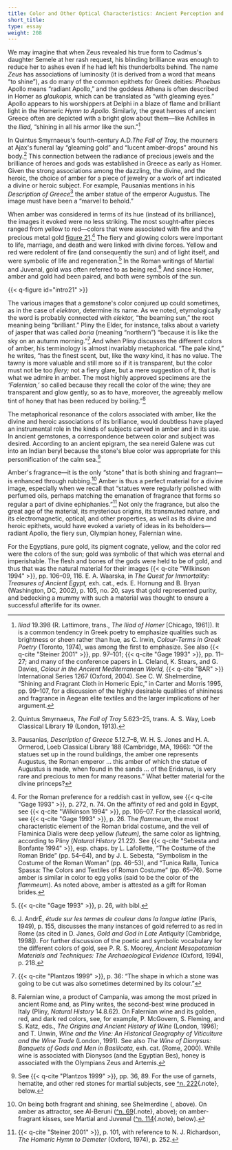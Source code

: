 ```yaml
---
title: Color and Other Optical Characteristics: Ancient Perception and Reception
short_title:
type: essay
weight: 208
---
```


We may imagine that when Zeus revealed his true form to Cadmus's daughter Semele at her rash request, his blinding brilliance was enough to reduce her to ashes even if he had left his thunderbolts behind. The name *Zeus* has associations of luminosity (it is derived from a word that means “to shine”), as do many of the common epithets for Greek deities: *Phoebus* Apollo means “radiant Apollo,” and the goddess Athena is often described in Homer as *glaukopis,* which can be translated as “with gleaming eyes.” Apollo appears to his worshippers at Delphi in a blaze of flame and brilliant light in the Homeric *Hymn to Apollo.* Similarly, the great heroes of ancient Greece often are depicted with a bright glow about them—like Achilles in the *Iliad,* “shining in all his armor like the sun.”[^72]

In Quintus Smyrnaeus's fourth-century A.D.*The Fall of Troy,* the mourners at Ajax's funeral lay “gleaming gold” and “lucent amber-drops” around his body.[^73] This connection between the radiance of precious jewels and the brilliance of heroes and gods was established in Greece as early as Homer. Given the strong associations among the dazzling, the divine, and the heroic, the choice of amber for a piece of jewelry or a work of art indicated a divine or heroic subject. For example, Pausanias mentions in his *Description of Greece*[^74] the amber statue of the emperor Augustus. The image must have been a “marvel to behold.”

When amber was considered in terms of its hue (instead of its brilliance), the images it evoked were no less striking. The most sought-after pieces ranged from yellow to red—colors that were associated with fire and the precious metal gold [figure 21](#intro21).[^75] The fiery and glowing colors were important to life, marriage, and death and were linked with divine forces. Yellow and red were redolent of fire (and consequently the sun) and of light itself, and were symbolic of life and regeneration.[^76] In the Roman writings of Martial and Juvenal, gold was often referred to as being red.[^77] And since Homer, amber and gold had been paired, and both were symbols of the sun.

{{< q-figure id="intro21" >}}

The various images that a gemstone's color conjured up could sometimes, as in the case of *elektron,* determine its name. As we noted, etymologically the word is probably connected with *elektor,* “the beaming sun,” the root meaning being “brilliant.” Pliny the Elder, for instance, talks about a variety of jasper that was called *boria* (meaning “northern”) “because it is like the sky on an autumn morning.”[^78] And when Pliny discusses the different colors of amber, his terminology is almost invariably metaphorical. “The pale kind,” he writes, “has the finest scent, but, like the *waxy* kind, it has no value. The tawny is more valuable and still more so if it is transparent, but the color must not be too *fiery;* not a fiery glare, but a mere suggestion of it, that is what we admire in amber. The most highly approved specimens are the *‘Falernian,’* so called because they recall the color of the wine; they are transparent and glow gently, so as to have, moreover, the agreeably mellow tint of honey that has been reduced by boiling.”[^79]

The metaphorical resonance of the colors associated with amber, like the divine and heroic associations of its brilliance, would doubtless have played an instrumental role in the kinds of subjects carved in amber and in its use. In ancient gemstones, a correspondence between color and subject was desired. According to an ancient epigram, the sea nereid Galene was cut into an Indian beryl because the stone's blue color was appropriate for this personification of the calm sea.[^80]

Amber's fragrance—it is the only “stone” that is both shining and fragrant—is enhanced through rubbing.[^81] Amber is thus a perfect material for a divine image, especially when we recall that “statues were regularly polished with perfumed oils, perhaps matching the emanation of fragrance that forms so regular a part of divine ephiphanies.”[^82] Not only the fragrance, but also the great age of the material, its mysterious origins, its transmuted nature, and its electromagnetic, optical, and other properties, as well as its divine and heroic epithets, would have evoked a variety of ideas in its beholders—radiant Apollo, the fiery sun, Olympian honey, Falernian wine.

[^72]: *Iliad* 19.398 (R. Lattimore, trans., *The Iliad of Homer* [Chicago, 1961]). It is a common tendency in Greek poetry to emphasize qualities such as brightness or sheen rather than hue, as C. Irwin, *Colour-Terms in Greek Poetry* (Toronto, 1974), was among the first to emphasize. See also {{< q-cite "Steiner 2001" >}}, pp. 97–101; {{< q-cite "Gage 1993" >}}, pp. 11–27; and many of the conference papers in L. Cleland, K. Stears, and G. Davies, *Colour in the Ancient Mediterranean World,* {{< q-cite "BAR" >}} International Series 1267 (Oxford, 2004). See C. W. Shelmerdine, “Shining and Fragrant Cloth in Homeric Epic,” in Carter and Morris 1995, pp. 99–107, for a discussion of the highly desirable qualities of shininess and fragrance in Aegean elite textiles and the larger implications of her argument.

[^73]: Quintus Smyrnaeus, *The Fall of Troy* 5.623–25, trans. A. S. Way, Loeb Classical Library 19 (London, 1913).

[^74]: Pausanias, *Description of Greece* 5.12.7–8, W. H. S. Jones and H. A. Ormerod, Loeb Classical Library 188 (Cambridge, MA, 1966): “Of the statues set up in the round buildings, the amber one represents Augustus, the Roman emperor … this amber of which the statue of Augustus is made, when found in the sands … of the Eridanus, is very rare and precious to men for many reasons.” What better material for the divine princeps?

[^75]: For the Roman preference for a reddish cast in yellow, see {{< q-cite "Gage 1993" >}}, p. 272, n. 74. On the affinity of red and gold in Egypt, see {{< q-cite "Wilkinson 1994" >}}, pp. 106–07. For the classical world, see {{< q-cite "Gage 1993" >}}, p. 26. The *flammeum,* the most characteristic element of the Roman bridal costume, and the veil of Flaminica Dialis were deep yellow *(luteum),* the same color as lightning, according to Pliny (*Natural History* 21.22). See {{< q-cite "Sebesta and Bonfante 1994" >}}, esp. chaps. by L. Lafollette, “The Costume of the Roman Bride” (pp. 54–64), and by J. L. Sebesta, “Symbolism in the Costume of the Roman Woman” (pp. 46–53), and “Tunica Ralla, Tunica Spassa: The Colors and Textiles of Roman Costume” (pp. 65–76). Some amber is similar in color to egg yolks (said to be the color of the *flammeum*). As noted above, amber is attested as a gift for Roman brides.

For the Egyptians, pure gold, its pigment cognate, yellow, and the color red were the colors of the sun; gold was symbolic of that which was eternal and imperishable. The flesh and bones of the gods were held to be of gold, and thus that was the natural material for their images {{< q-cite "Wilkinson 1994" >}}, pp. 106–09, 116. E. A. Waarska, in *The Quest for Immortality: Treasures of Ancient Egypt,* exh. cat., eds. E. Hornung and B. Bryan (Washington, DC, 2002), p. 105, no. 20, says that gold represented purity, and bedecking a mummy with such a material was thought to ensure a successful afterlife for its owner.

[^76]: {{< q-cite "Gage 1993" >}}, p. 26, with bibl.

[^77]: J. AndrÉ, *étude sur les termes de couleur dans la langue latine* (Paris, 1949), p. 155, discusses the many instances of gold referred to as red in Rome (as cited in D. Janes, *Gold and God in Late Antiquity* [Cambridge, 1998]). For further discussion of the poetic and symbolic vocabulary for the different colors of gold, see P. R. S. Moorey, *Ancient Mesopotamian Materials and Techniques: The Archaeological Evidence* (Oxford, 1994), p. 218.

[^78]: {{< q-cite "Plantzos 1999" >}}, p. 36: “The shape in which a stone was going to be cut was also sometimes determined by its colour.”

[^79]: Falernian wine, a product of Campania, was among the most prized in ancient Rome and, as Pliny writes, the second-best wine produced in Italy (Pliny, *Natural History* 14.8.62). On Falernian wine and its golden, red, and dark red colors, see, for example, P. McGovern, S. Fleming, and S. Katz, eds., *The Origins and Ancient History of Wine* (London, 1996); and T. Unwin, *Wine and the Vine: An Historical Geography of Viticulture and the Wine Trade* (London, 1991). See also *The Wine of Dionysus: Banquets of Gods and Men in Basilicata,* exh. cat. (Rome, 2000). While wine is associated with Dionysos (and the Egyptian Bes), honey is associated with the Olympians Zeus and Artemis.

[^80]: See  {{< q-cite "Plantzos 1999" >}}, pp. 36, 89. For the use of garnets, hematite, and other red stones for martial subjects, see [^n. 222](#intro-01-fn222){.note}, below.

[^81]: On being both fragrant and shining, see Shelmerdine ([^72], above). On amber as attractor, see Al-Beruni ([^n. 69](#intro-01-fn069){.note}, above); on amber-fragrant kisses, see Martial and Juvenal ([^n. 114](#intro-01-fn114){.note}, below).

[^82]: {{< q-cite "Steiner 2001" >}}, p. 101, with reference to N. J. Richardson, *The Homeric Hymn to Demeter* (Oxford, 1974), p. 252.
